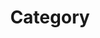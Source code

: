 ---
title: "Category"
layout: categories
permalink: /categories/
auther_profile: true
sidebar_main: true
---